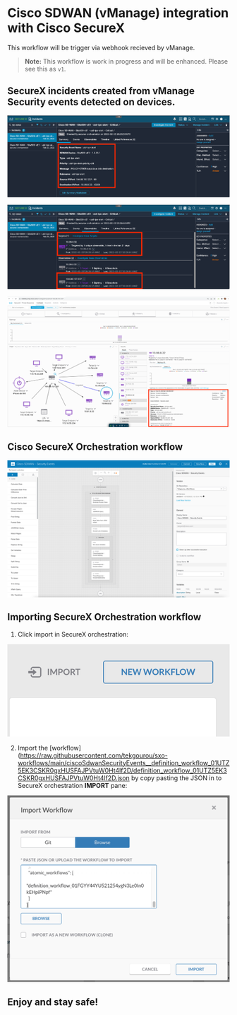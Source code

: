 # Cisco SDWAN (vManage) integration with Cisco SecureX

This workflow will be trigger via webhook recieved by vManage. 
 
> **Note:** This workflow is work in progress and will be enhanced. Please see this as `v1`.

## SecureX incidents created from vManage Security events detected on devices.

![](img/incidents.png)

![](img/incidents_observables.png)

![](img/CTR.png)

## Cisco SecureX Orchestration workflow

![](img/sxo.png)

## Importing SecureX Orchestration workflow

1. Click import in SecureX orchestration:

![](img/import-workflow.png)

2. Import the [workflow](https://raw.githubusercontent.com/tekgourou/sxo-workflows/main/ciscoSdwanSecurityEvents__definition_workflow_01UTZ5EK3CSKR0gxHUSFAJPVtuW0Ht4lf2D/definition_workflow_01UTZ5EK3CSKR0gxHUSFAJPVtuW0Ht4lf2D.json by copy pasting the JSON in to SecureX orchestration **IMPORT** pane:

![](img/copy-paste.png)

## Enjoy and stay safe!
